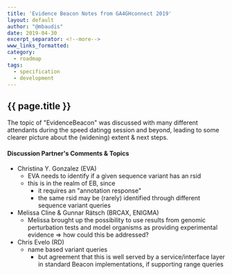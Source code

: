 ```yaml
---
title: 'Evidence Beacon Notes from GA4GHconnect 2019'
layout: default
author: "@mbaudis"
date: 2019-04-30
excerpt_separator: <!--more-->
www_links_formatted:
category:
  - roadmap
tags:
  - specification
  - development
---
```


## {{ page.title }}

The topic of "EvidenceBeacon" was discussed with many different attendants during the speed datingg session and beyond, leading to some clearer picture about the (widening) extent & next steps.

<!--more-->

#### Discussion Partner's Comments & Topics

* Christina Y. Gonzalez (EVA)
    - EVA needs to identify if a given sequence variant has an rsid
    - this is in the realm of EB, since
        * it requires an "annotation response"
        * the same rsid may be (rarely) identified through different sequence variant queries
* Melissa Cline & Gunnar R&auml;tsch (BRCAX, ENIGMA)
    - Melissa brought up the possibility to use results from genomic perturbation tests and model organisms as providing experimental evidence => how could this be addressed?
* Chris Evelo (RD)
    - name based variant queries
        * but agreement that this is well served by a service/interface layer in standard Beacon implementations, if supporting range queries


